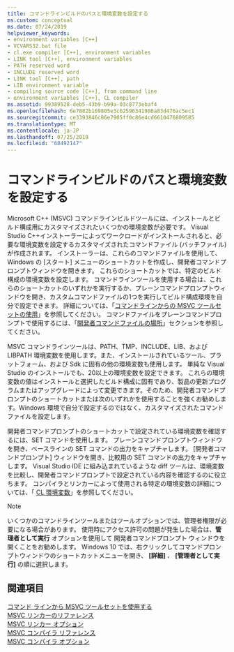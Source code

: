 ```yaml
---
title: コマンドラインビルドのパスと環境変数を設定する
ms.custom: conceptual
ms.date: 07/24/2019
helpviewer_keywords:
- environment variables [C++]
- VCVARS32.bat file
- cl.exe compiler [C++], environment variables
- LINK tool [C++], environment variables
- PATH reserved word
- INCLUDE reserved word
- LINK tool [C++], path
- LIB environment variable
- compiling source code [C++], from command line
- environment variables [C++], CL compiler
ms.assetid: 99389528-deb5-43b9-b99a-03c8773ebaf4
ms.openlocfilehash: 6e7882b169805e3c62596341986a83d476ac5ec1
ms.sourcegitcommit: ce3393846c86e7905ff0c86e4cd6610476809585
ms.translationtype: MT
ms.contentlocale: ja-JP
ms.lasthandoff: 07/25/2019
ms.locfileid: "68492147"
---
```

# <a name="set-the-path-and-environment-variables-for-command-line-builds"></a>コマンドラインビルドのパスと環境変数を設定する

Microsoft C++ (MSVC) コマンドラインビルドツールには、インストールとビルド構成用にカスタマイズされたいくつかの環境変数が必要です。 Visual Studio C++インストーラーによってワークロードがインストールされると、必要な環境変数を設定するカスタマイズされたコマンドファイル (バッチファイル) が作成されます。 インストーラーは、これらのコマンドファイルを使用して、Windows の [スタート] メニューのショートカットを作成し、開発者コマンドプロンプトウィンドウを開きます。 これらのショートカットでは、特定のビルド構成の環境変数を設定します。 コマンドラインツールを使用する場合は、これらのショートカットのいずれかを実行するか、プレーンコマンドプロンプトウィンドウを開き、カスタムコマンドファイルの1つを実行してビルド構成環境を自分で設定できます。 詳細については、「[コマンドラインからの MSVC ツールセットの使用](building-on-the-command-line.md)」を参照してください。 コマンドファイルをプレーンコマンドプロンプトで使用するには、「[開発者コマンドファイルの場所](building-on-the-command-line.md#developer_command_file_locations)」セクションを参照してください。

MSVC コマンドラインツールは、PATH、TMP、INCLUDE、LIB、および LIBPATH 環境変数を使用します。また、インストールされているツール、プラットフォーム、および Sdk に固有の他の環境変数も使用します。 単純な Visual Studio のインストールでも、20以上の環境変数を設定できます。 これらの環境変数の値はインストールと選択したビルド構成に固有であり、製品の更新プログラムまたはアップグレードによって変更できます。そのため、開発者コマンドプロンプトのショートカットまたは次のいずれかを使用することを強くお勧めします。Windows 環境で自分で設定するのではなく、カスタマイズされたコマンドファイルを設定します。

開発者コマンドプロンプトのショートカットで設定されている環境変数を確認するには、SET コマンドを使用します。 プレーンコマンドプロンプトウィンドウを開き、ベースラインの SET コマンドの出力をキャプチャします。 [開発者コマンドプロンプト] ウィンドウを開き、比較用の SET コマンドの出力をキャプチャします。 Visual Studio IDE に組み込まれているような diff ツールは、環境変数を比較し、開発者コマンドプロンプトで設定されている内容を確認するのに役立ちます。 コンパイラとリンカーによって使用される特定の環境変数の詳細については、「 [CL 環境変数](reference/cl-environment-variables.md)」を参照してください。

> [!NOTE]
>  いくつかのコマンドラインツールまたはツールオプションでは、管理者権限が必要になる場合があります。 使用時にアクセス許可の問題が発生した場合は、**管理者として実行** オプションを使用して 開発者コマンドプロンプト ウィンドウを開くことをお勧めします。 Windows 10 では、右クリックしてコマンドプロンプトウィンドウのショートカットメニューを開き、 **[詳細]** 、 **[管理者として実行]** の順に選択します。

## <a name="see-also"></a>関連項目

[コマンド ラインから MSVC ツールセットを使用する](building-on-the-command-line.md)<br/>
[MSVC リンカーのリファレンス](reference/linking.md)<br/>
[MSVC リンカー オプション](reference/linker-options.md)<br/>
[MSVC コンパイラ リファレンス](reference/compiling-a-c-cpp-program.md)<br/>
[MSVC コンパイラ オプション](reference/compiler-options.md)
